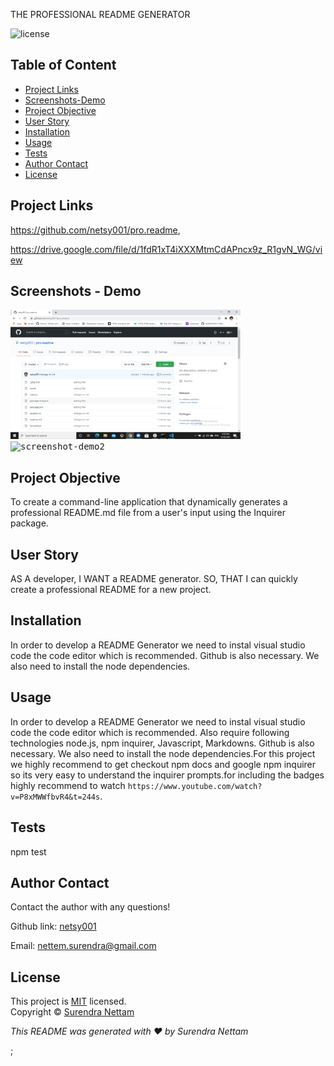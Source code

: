 
THE PROFESSIONAL README GENERATOR


![license](https://img.shields.io/badge/License-MIT-brightgreen.svg)

## Table of Content
* [Project Links](#Project-Links)
* [Screenshots-Demo](#Screenshots)
* [Project Objective ](#Project-Objective)
* [User Story ](#User-Story)
* [Installation](#Installation)
* [Usage](#Usage)
* [Tests](#Tests)
* [Author Contact ](#Author-Contact)
* [License](#License)

## Project Links
https://github.com/netsy001/pro.readme,

https://drive.google.com/file/d/1fdR1xT4iXXXMtmCdAPncx9z_R1gvN_WG/view

## Screenshots - Demo
<kbd>![screenshot-demo1](./img/img1.png)</kbd><kbd>![screenshot-demo2](./img/DEMO.gif)</kbd>

## Project Objective
To create a command-line application that dynamically generates a professional README.md file from a user's input using the Inquirer package.
  
## User Story
AS A developer, I WANT a README generator. SO, THAT I can quickly create a professional README for a new project.

## Installation
In order to develop a README Generator we need to instal visual studio code the code editor which is recommended. Github is also necessary. We also need to install the node dependencies.

## Usage
In order to develop a README Generator we need to instal visual studio code the code editor which is recommended. Also require following technologies node.js, npm inquirer, Javascript, Markdowns. Github is also necessary. We also need to install the node dependencies.For this project we highly recommend to get checkout npm docs and google npm inquirer so its very easy to understand the inquirer prompts.for including the badges highly recommend to watch `https://www.youtube.com/watch?v=P8xMWWfbvR4&t=244s`.

## Tests
npm test

## Author Contact
Contact the author with any questions! 

Github link: [netsy001](https://github.com/netsy001)
    
Email: nettem.surendra@gmail.com

## License
This project is [MIT](https://choosealicense.com/licenses/MIT/) licensed.<br />
Copyright © [Surendra Nettam](https://github.com/netsy001)

                
<p><i>This README was generated with ❤️ by Surendra Nettam</i ></p >; 